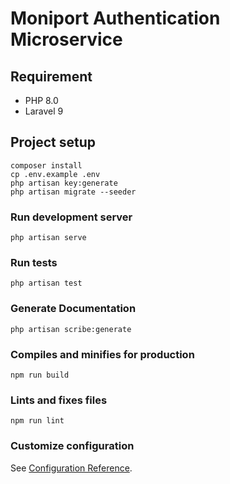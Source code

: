 # Moniport Authentication Microservice

## Requirement

- PHP 8.0
- Laravel 9

## Project setup

```shell
composer install
cp .env.example .env
php artisan key:generate
php artisan migrate --seeder
```

### Run development server

```shell
php artisan serve
```

### Run tests

```shell
php artisan test
```

### Generate Documentation

```shell
php artisan scribe:generate
```

### Compiles and minifies for production

``` shell
npm run build
```

### Lints and fixes files

```shell
npm run lint
```

### Customize configuration

See [Configuration Reference](https://cli.vuejs.org/config/).
